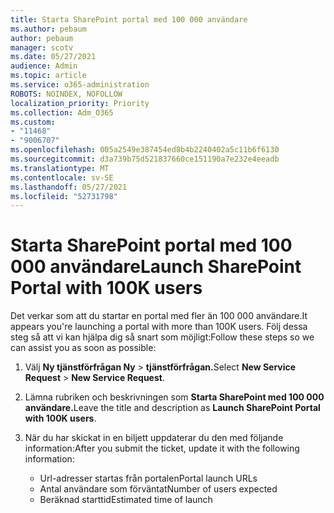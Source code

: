 ```yaml
---
title: Starta SharePoint portal med 100 000 användare
ms.author: pebaum
author: pebaum
manager: scotv
ms.date: 05/27/2021
audience: Admin
ms.topic: article
ms.service: o365-administration
ROBOTS: NOINDEX, NOFOLLOW
localization_priority: Priority
ms.collection: Adm_O365
ms.custom:
- "11468"
- "9006707"
ms.openlocfilehash: 005a2549e387454ed8b4b2240402a5c11b6f6130
ms.sourcegitcommit: d3a739b75d521837660ce151190a7e232e4eeadb
ms.translationtype: MT
ms.contentlocale: sv-SE
ms.lasthandoff: 05/27/2021
ms.locfileid: "52731798"
---
```

# <a name="launch-sharepoint-portal-with-100k-users"></a><span data-ttu-id="7c6b2-102">Starta SharePoint portal med 100 000 användare</span><span class="sxs-lookup"><span data-stu-id="7c6b2-102">Launch SharePoint Portal with 100K users</span></span>

<span data-ttu-id="7c6b2-103">Det verkar som att du startar en portal med fler än 100 000 användare.</span><span class="sxs-lookup"><span data-stu-id="7c6b2-103">It appears you're launching a portal with more than 100K users.</span></span> <span data-ttu-id="7c6b2-104">Följ dessa steg så att vi kan hjälpa dig så snart som möjligt:</span><span class="sxs-lookup"><span data-stu-id="7c6b2-104">Follow these steps so we can assist you as soon as possible:</span></span>

1. <span data-ttu-id="7c6b2-105">Välj **Ny tjänstförfrågan Ny**  >  **tjänstförfrågan.**</span><span class="sxs-lookup"><span data-stu-id="7c6b2-105">Select **New Service Request** > **New Service Request**.</span></span>

1. <span data-ttu-id="7c6b2-106">Lämna rubriken och beskrivningen som **Starta SharePoint med 100 000 användare.**</span><span class="sxs-lookup"><span data-stu-id="7c6b2-106">Leave the title and description as **Launch SharePoint Portal with 100K users**.</span></span>

1. <span data-ttu-id="7c6b2-107">När du har skickat in en biljett uppdaterar du den med följande information:</span><span class="sxs-lookup"><span data-stu-id="7c6b2-107">After you submit the ticket, update it with the following information:</span></span>

    - <span data-ttu-id="7c6b2-108">Url-adresser startas från portalen</span><span class="sxs-lookup"><span data-stu-id="7c6b2-108">Portal launch URLs</span></span> 
    - <span data-ttu-id="7c6b2-109">Antal användare som förväntat</span><span class="sxs-lookup"><span data-stu-id="7c6b2-109">Number of users expected</span></span> 
    - <span data-ttu-id="7c6b2-110">Beräknad starttid</span><span class="sxs-lookup"><span data-stu-id="7c6b2-110">Estimated time of launch</span></span> 
